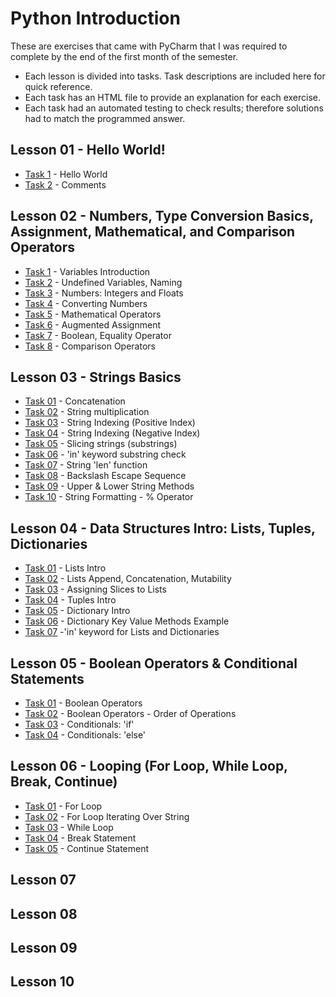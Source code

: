 # Python Introduction

These are exercises that came with PyCharm that I was required to complete by the end of the first month of the semester. 
- Each lesson is divided into tasks. Task descriptions are included here for quick reference.
- Each task has an HTML file to provide an explanation for each exercise. 
- Each task had an automated testing to check results; therefore solutions had to match the programmed answer.

## Lesson 01 - Hello World!
- [Task 1](https://github.com/jdegrave/Python/tree/master/PythonIntroduction/lesson-01/task1) - Hello World
- [Task 2](https://github.com/jdegrave/Python/tree/master/PythonIntroduction/lesson-01/task2) - Comments
## Lesson 02 - Numbers, Type Conversion Basics, Assignment, Mathematical, and Comparison Operators
- [Task 1](https://github.com/jdegrave/Python/tree/master/PythonIntroduction/lesson-02/task1) - Variables Introduction
- [Task 2](https://github.com/jdegrave/Python/tree/master/PythonIntroduction/lesson-02/task2) - Undefined Variables, Naming
- [Task 3](https://github.com/jdegrave/Python/tree/master/PythonIntroduction/lesson-02/task3) - Numbers: Integers and Floats
- [Task 4](https://github.com/jdegrave/Python/tree/master/PythonIntroduction/lesson-02/task4) - Converting Numbers
- [Task 5](https://github.com/jdegrave/Python/tree/master/PythonIntroduction/lesson-02/task5) - Mathematical Operators
- [Task 6](https://github.com/jdegrave/Python/tree/master/PythonIntroduction/lesson-02/task6) - Augmented Assignment
- [Task 7](https://github.com/jdegrave/Python/tree/master/PythonIntroduction/lesson-02/task7) - Boolean, Equality Operator
- [Task 8](https://github.com/jdegrave/Python/tree/master/PythonIntroduction/lesson-02/task8) - Comparison Operators
## Lesson 03 - Strings Basics
- [Task 01](https://github.com/jdegrave/Python/tree/master/PythonIntroduction/lesson-03/task01) - Concatenation
- [Task 02](https://github.com/jdegrave/Python/tree/master/PythonIntroduction/lesson-03/task02) - String multiplication
- [Task 03](https://github.com/jdegrave/Python/tree/master/PythonIntroduction/lesson-03/task03) - String Indexing (Positive Index)
- [Task 04](https://github.com/jdegrave/Python/tree/master/PythonIntroduction/lesson-03/task04) - String Indexing (Negative Index)
- [Task 05](https://github.com/jdegrave/Python/tree/master/PythonIntroduction/lesson-03/task05) - Slicing strings (substrings)
- [Task 06](https://github.com/jdegrave/Python/tree/master/PythonIntroduction/lesson-03/task06) - 'in' keyword substring check
- [Task 07](https://github.com/jdegrave/Python/tree/master/PythonIntroduction/lesson-03/task07) - String 'len' function
- [Task 08](https://github.com/jdegrave/Python/tree/master/PythonIntroduction/lesson-03/task08) - Backslash Escape Sequence
- [Task 09](https://github.com/jdegrave/Python/tree/master/PythonIntroduction/lesson-03/task09) - Upper & Lower String Methods
- [Task 10](https://github.com/jdegrave/Python/tree/master/PythonIntroduction/lesson-03/task10) - String Formatting - % Operator
## Lesson 04 - Data Structures Intro: Lists, Tuples, Dictionaries
- [Task 01](https://github.com/jdegrave/Python/tree/master/PythonIntroduction/lesson-04/task1) - Lists Intro
- [Task 02](https://github.com/jdegrave/Python/tree/master/PythonIntroduction/lesson-04/task2) - Lists Append, Concatenation, Mutability
- [Task 03](https://github.com/jdegrave/Python/tree/master/PythonIntroduction/lesson-04/task3) - Assigning Slices to Lists
- [Task 04](https://github.com/jdegrave/Python/tree/master/PythonIntroduction/lesson-04/task4) - Tuples Intro
- [Task 05](https://github.com/jdegrave/Python/tree/master/PythonIntroduction/lesson-04/task5) - Dictionary Intro
- [Task 06](https://github.com/jdegrave/Python/tree/master/PythonIntroduction/lesson-04/task6) - Dictionary Key Value Methods Example
- [Task 07](https://github.com/jdegrave/Python/tree/master/PythonIntroduction/lesson-04/task7) -'in' keyword for Lists and Dictionaries
## Lesson 05 - Boolean Operators & Conditional Statements
- [Task 01](https://github.com/jdegrave/Python/tree/master/PythonIntroduction/lesson-05/task1) - Boolean Operators
- [Task 02](https://github.com/jdegrave/Python/tree/master/PythonIntroduction/lesson-05/task2) - Boolean Operators - Order of Operations
- [Task 03](https://github.com/jdegrave/Python/tree/master/PythonIntroduction/lesson-05/task3) - Conditionals: 'if'
- [Task 04](https://github.com/jdegrave/Python/tree/master/PythonIntroduction/lesson-05/task4) - Conditionals: 'else'
## Lesson 06 - Looping (For Loop, While Loop, Break, Continue)
- [Task 01](https://github.com/jdegrave/Python/tree/master/PythonIntroduction/lesson-06/task1) - For Loop
- [Task 02](https://github.com/jdegrave/Python/tree/master/PythonIntroduction/lesson-06/task2) - For Loop Iterating Over String
- [Task 03](https://github.com/jdegrave/Python/tree/master/PythonIntroduction/lesson-06/task3) - While Loop
- [Task 04](https://github.com/jdegrave/Python/tree/master/PythonIntroduction/lesson-06/task4) - Break Statement
- [Task 05](https://github.com/jdegrave/Python/tree/master/PythonIntroduction/lesson-06/task5) - Continue Statement
## Lesson 07


## Lesson 08


## Lesson 09



## Lesson 10

